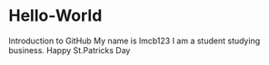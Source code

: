 # Hello-World
Introduction to GitHub
My name is lmcb123 I am a student studying business.
Happy St.Patricks Day
